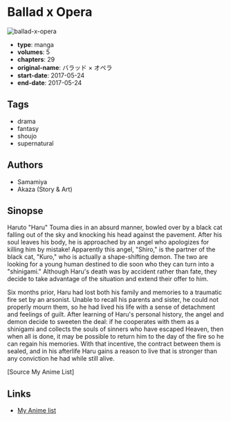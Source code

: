 # Ballad x Opera

![ballad-x-opera](https://cdn.myanimelist.net/images/manga/1/203525.jpg)

-   **type**: manga
-   **volumes**: 5
-   **chapters**: 29
-   **original-name**: バラッド × オペラ
-   **start-date**: 2017-05-24
-   **end-date**: 2017-05-24

## Tags

-   drama
-   fantasy
-   shoujo
-   supernatural

## Authors

-   Samamiya
-   Akaza (Story & Art)

## Sinopse

Haruto "Haru" Touma dies in an absurd manner, bowled over by a black cat falling out of the sky and knocking his head against the pavement. After his soul leaves his body, he is approached by an angel who apologizes for killing him by mistake! Apparently this angel, "Shiro," is the partner of the black cat, "Kuro," who is actually a shape-shifting demon. The two are looking for a young human destined to die soon who they can turn into a "shinigami." Although Haru's death was by accident rather than fate, they decide to take advantage of the situation and extend their offer to him.

Six months prior, Haru had lost both his family and memories to a traumatic fire set by an arsonist. Unable to recall his parents and sister, he could not properly mourn them, so he had lived his life with a sense of detachment and feelings of guilt. After learning of Haru's personal history, the angel and demon decide to sweeten the deal: if he cooperates with them as a shinigami and collects the souls of sinners who have escaped Heaven, then when all is done, it may be possible to return him to the day of the fire so he can regain his memories. With that incentive, the contract between them is sealed, and in his afterlife Haru gains a reason to live that is stronger than any conviction he had while still alive.

[Source My Anime List]

## Links

-   [My Anime list](https://myanimelist.net/manga/110891/Ballad_x_Opera)

